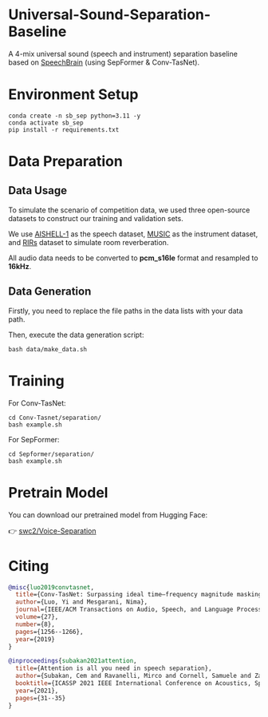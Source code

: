 # Universal-Sound-Separation-Baseline

A 4-mix universal sound (speech and instrument) separation baseline based on [SpeechBrain](https://github.com/speechbrain/speechbrain) (using SepFormer & Conv-TasNet).


# Environment Setup
```shell
conda create -n sb_sep python=3.11 -y
conda activate sb_sep
pip install -r requirements.txt
```

# Data Preparation
## Data Usage
To simulate the scenario of competition data, we used three open-source datasets to construct our training and validation sets.

We use [AISHELL-1](https://openslr.org/33/) as the speech dataset, [MUSIC](https://github.com/roudimit/MUSIC_dataset) as the instrument dataset, and [RIRs](https://www.openslr.org/28/) dataset to simulate room reverberation.

All audio data needs to be converted to **pcm_s16le** format and resampled to **16kHz**.

## Data Generation
Firstly, you need to replace the file paths in the data lists with your data path.

Then, execute the data generation script:
```shell
bash data/make_data.sh
```

# Training
For Conv-TasNet:
```shell
cd Conv-Tasnet/separation/
bash example.sh
```

For SepFormer:
```shell
cd Sepformer/separation/
bash example.sh
```

# Pretrain Model

You can download our pretrained model from Hugging Face:

👉 [swc2/Voice-Separation](https://huggingface.co/swc2/Voice-Separation)


<!-- # Results
Below is a summary of the average separation performance for two models in XXX dataset.
Metrics include Scale-Invariant Signal-to-Noise Ratio (SI-SNR) and Signal-to-Distortion Ratio (SDR), along with their respective improvements (i).

| Model       | SI-SNR (dB) | SI-SNRi (dB) | SDR (dB) | SDRi (dB) |
| ----------- | ----------- | ------------ | -------- | --------- |
| SepFormer   |    −20.60   |     5.49     |  −4.60   |    4.62   |
| Conv-TasNet |    −20.22   |     5.88     |  −4.17   |    5.06   | -->


# **Citing**
```bibtex
@misc{luo2019convtasnet,
  title={Conv-TasNet: Surpassing ideal time–frequency magnitude masking for speech separation},
  author={Luo, Yi and Mesgarani, Nima},
  journal={IEEE/ACM Transactions on Audio, Speech, and Language Processing},
  volume={27},
  number={8},
  pages={1256--1266},
  year={2019}
}

@inproceedings{subakan2021attention,
  title={Attention is all you need in speech separation},
  author={Subakan, Cem and Ravanelli, Mirco and Cornell, Samuele and Zanetti, Eleftherios and Collobert, Ronan and Bengio, Yoshua},
  booktitle={ICASSP 2021 IEEE International Conference on Acoustics, Speech and Signal Processing (ICASSP)},
  year={2021},
  pages={31--35}
}
```
